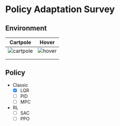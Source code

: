 # Policy Adaptation Survey

## Environment

| Cartpole                                                     | Hover                                                        |
| ------------------------------------------------------------ | ------------------------------------------------------------ |
| ![cartpole](https://tva1.sinaimg.cn/large/008vxvgGly1h8whypx7rig305k02s41b.gif) | ![hover](https://tva1.sinaimg.cn/large/008vxvgGly1h8whraypc1g301e05kq3r.gif) |
|                                                              |                                                              |
|                                                              |                                                              |

## Policy

* Classic
  - [x] LQR
  - [ ] PID
  - [ ] MPC
* RL
  - [ ] SAC
  - [ ] PPO 